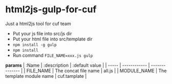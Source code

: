 # html2js-gulp-for-cuf
Just a html2js tool for cuf team 

- Put your js file into src/js dir
- Put your html file into src/template dir
- ```npm install -g gulp```
- ```npm install```
- Run command ```FILE_NAME=xxx.js gulp```

**params**
| :Name | :description | :default value |
| ----- | ------------ | -------------- |
| FILE_NAME | The concat file name | all.js |
| MODULE_NAME | The template module name | cuf.tamplate |

